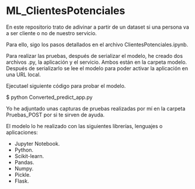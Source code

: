 # ML_ClientesPotenciales

En este repositorio trato de adivinar a partir de un dataset si una persona va a ser cliente o no de nuestro servicio.

Para ello, sigo los pasos detallados en el archivo ClientesPotenciales.ipynb.

Para realizar las pruebas, después de serializar el modelo, he creado dos archivos .py, la aplicación y el servicio. Ambos están en la carpeta modelo. Después de serializarlo se lee el modelo para poder activar la aplicación en una URL local.

Ejecutael siguiente código para probar el modelo.

  $ python Converted_predict_app.py


Yo he adjuntado unas capturas de pruebas realizadas por mí en la carpeta Pruebas_POST por si te sirven de ayuda.

El modelo lo he realizado con las siguientes librerías, lenguajes o aplicaciones:

  - Jupyter Notebook.
  - Python.
  - Scikit-learn.
  - Pandas.
  - Numpy.
  - Pickle.
  - Flask.


